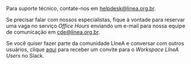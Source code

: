 



Para suporte técnico, contate-nos em [helpdesk@linea.org.br](mailto:helpdesk@linea.org.br).

Se precisar falar com nossos especialistas, fique à vontade para reservar uma vaga no serviço _Office Hours_ enviando um e-mail para nossa equipe de comunicação em [cde@linea.org.br](mailto:cde@linea.org.br).

Se você quiser fazer parte da comunidade LIneA e conversar com outros usuários, clique [aqui](https://join.slack.com/t/lineauusers/shared_invite/zt-1h9nxy1du-iuHtVycWNJGDgDw8SaSmtQ) para receber um convite para o _Workspace_ _LIneA Users_ no Slack.



<!-- **[EN]**

## Help 

Comments, questions, suggestions? If you find something missing in this documentation, be welcome to open an issue on the [LIneA's Documentation repository on GitHub](https://github.com/linea-it/docs). 

For technical support, contact us on [helpdesk@linea.org.br](mailto:helpdesk@linea.org.br). 

If you need to talk with our specialists, be welcome to book a slot in the _Office Hours_ service by sending an email to our communications team on [cde@linea.org.br](mailto:cde@linea.org.br).

If you want to be part of the LIneA community and chat with other users, click [here](https://join.slack.com/t/lineausers/shared_invite/zt-1h9nxy1du-iuHtVycWNJGDgDw8SaSmtQ) to receive an invitation for the _LIneA Users_ Workspace on Slack.  -->
